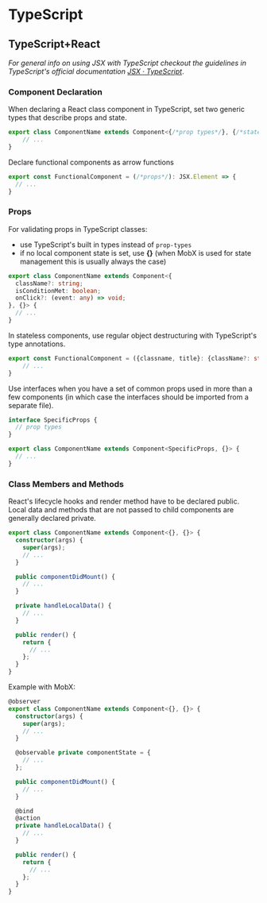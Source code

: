 # TypeScript

## TypeScript+React
*For general info on using JSX with TypeScript checkout the guidelines in TypeScript's official documentation [JSX · TypeScript](https://www.typescriptlang.org/docs/handbook/jsx.html)*.

### Component Declaration

When declaring a React class component in TypeScript, set two generic types that describe props and state.

``` typescript
export class ComponentName extends Component<{/*prop types*/}, {/*state types*/}> {
    // ...
}
```

Declare functional components as arrow functions

``` typescript
export const FunctionalComponent = (/*props*/): JSX.Element => {
  // ...
}
```

### Props

For validating props in TypeScript classes:
- use TypeScript's built in types instead of `prop-types`
- if no local component state is set, use **{}** (when MobX is used for state management this is usually always the case)

``` typescript
export class ComponentName extends Component<{
  className?: string;
  isConditionMet: boolean;
  onClick?: (event: any) => void;
}, {}> {
  // ...
}
```

In stateless components, use regular object destructuring with TypeScript's type annotations.
``` typescript
export const FunctionalComponent = ({classname, title}: {className?: string, title: string}): JSX.Element => {
    // ...
}
```

Use interfaces when you have a set of common props used in more than a few components (in which case the interfaces should be imported from a separate file).

``` typescript
interface SpecificProps {
  // prop types
}

export class ComponentName extends Component<SpecificProps, {}> {
  // ...
}
```

### Class Members and Methods
React's lifecycle hooks and render method have to be declared public. Local data and methods that are not passed to child components are generally declared private.

``` typescript
export class ComponentName extends Component<{}, {}> {
  constructor(args) {
    super(args);
    // ...
  }

  public componentDidMount() {
    // ...
  }

  private handleLocalData() {
    // ...
  }

  public render() {
    return {
      // ...
    };
  }
}
```

Example with MobX:

``` typescript
@observer
export class ComponentName extends Component<{}, {}> {
  constructor(args) {
    super(args);
    // ...
  }

  @observable private componentState = {
    // ...
  };

  public componentDidMount() {
    // ...
  }

  @bind
  @action
  private handleLocalData() {
    // ...
  }

  public render() {
    return {
      // ...
    };
  }
}
```